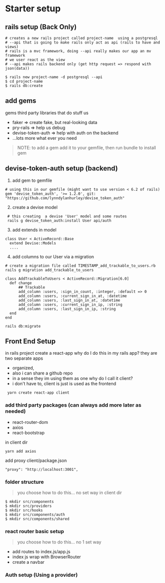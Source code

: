 # Starter setup


## rails setup (Back Only)

```
# creates a new rails project called project-name  using a postgresql
# --api that is going to make rails only act as api (rails to have and views)
# rails is a mvc framework, doing --api really makes our app an mv framework
# we user react as the view
# --api makes rails backend only (get http request => respond with json(data))

$ rails new project-name -d postgresql --api
$ cd project-name 
$ rails db:create
```

## add gems
gems third party libraries that do stuff us
- faker => create fake, but real-looking data
- pry-rails => help us debug
- devise-token-auth => help with auth on the backend
- ...lots more what ever you need

> NOTE: to add a gem add it to your gemfile, then run bundle to install gem


## devise-token-auth setup (backend)
1. add gem to gemfile
```
# using this in our gemfile (might want to use version < 6.2 of rails)
gem 'devise_token_auth', '>= 1.2.0', git: "https://github.com/lynndylanhurley/devise_token_auth"
```

2. create a devise model 
```
 # this creating  a devise 'User' model and some routes
 rails g devise_token_auth:install User api/auth

```

3. add extends in model
```
class User < ActiveRecord::Base
  extend Devise::Models
  ....
```

4. add columns to our User via a migration

```
# create a migration file called TIMESTAMP_add_trackable_to_users.rb
rails g migration add_trackable_to_users
```

```
class AddTrackableToUsers < ActiveRecord::Migration[6.0]
  def change
      ## Trackable
      add_column :users, :sign_in_count, :integer, :default => 0
      add_column :users, :current_sign_in_at, :datetime
      add_column :users, :last_sign_in_at, :datetime
      add_column :users, :current_sign_in_ip, :string
      add_column :users, :last_sign_in_ip, :string
  end
end
```

```
rails db:migrate
```

## Front End Setup

in rails project create a react-app
why do I do this in my rails app? they are two separate apps
  - organized,
  - also i can share a github repo
  - in a sense they im using them as one 
why do I call it client?
  - i don't have to, client is just is used as the frontend

```
 yarn create react-app client
```

### add third party packages (can always add more later as needed)
- react-router-dom
- axios
- react-bootstrap

in client dir
```
yarn add axios
```

add proxy
client/package.json
```
"proxy": "http://localhost:3001",
```

### folder structure
> you choose how to do this... no set way
in client dir
```
$ mkdir src/components
$ mkdir src/providers
$ mkdir src/hooks
$ mkdir src/components/auth
$ mkdir src/components/shared 
```

### react router basic setup
> you choose how to do this... no 1 set way 
- add routes to index.js/app.js
- index js wrap with BrowserRouter
- create a navbar


### Auth setup (Using a provider)








